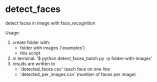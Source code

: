 # detect_faces
 detect faces in image with face_recognition

Usage: 
1. create folder with:
    - folder with images ('examples')
    - this script
2. in terminal: '$ python detect_faces_batch.py -p folder-with-images'
3. results are written to 
    - 'detected_faces.csv' (each face on one line
    - 'detected_per_images.csv' (number of faces per image)
